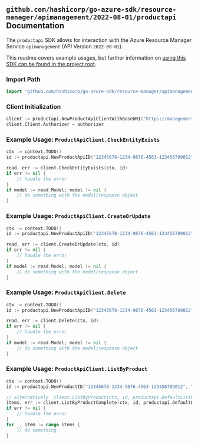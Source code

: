 
## `github.com/hashicorp/go-azure-sdk/resource-manager/apimanagement/2022-08-01/productapi` Documentation

The `productapi` SDK allows for interaction with the Azure Resource Manager Service `apimanagement` (API Version `2022-08-01`).

This readme covers example usages, but further information on [using this SDK can be found in the project root](https://github.com/hashicorp/go-azure-sdk/tree/main/docs).

### Import Path

```go
import "github.com/hashicorp/go-azure-sdk/resource-manager/apimanagement/2022-08-01/productapi"
```


### Client Initialization

```go
client := productapi.NewProductApiClientWithBaseURI("https://management.azure.com")
client.Client.Authorizer = authorizer
```


### Example Usage: `ProductApiClient.CheckEntityExists`

```go
ctx := context.TODO()
id := productapi.NewProductApiID("12345678-1234-9876-4563-123456789012", "example-resource-group", "serviceValue", "productIdValue", "apiIdValue")

read, err := client.CheckEntityExists(ctx, id)
if err != nil {
	// handle the error
}
if model := read.Model; model != nil {
	// do something with the model/response object
}
```


### Example Usage: `ProductApiClient.CreateOrUpdate`

```go
ctx := context.TODO()
id := productapi.NewProductApiID("12345678-1234-9876-4563-123456789012", "example-resource-group", "serviceValue", "productIdValue", "apiIdValue")

read, err := client.CreateOrUpdate(ctx, id)
if err != nil {
	// handle the error
}
if model := read.Model; model != nil {
	// do something with the model/response object
}
```


### Example Usage: `ProductApiClient.Delete`

```go
ctx := context.TODO()
id := productapi.NewProductApiID("12345678-1234-9876-4563-123456789012", "example-resource-group", "serviceValue", "productIdValue", "apiIdValue")

read, err := client.Delete(ctx, id)
if err != nil {
	// handle the error
}
if model := read.Model; model != nil {
	// do something with the model/response object
}
```


### Example Usage: `ProductApiClient.ListByProduct`

```go
ctx := context.TODO()
id := productapi.NewProductID("12345678-1234-9876-4563-123456789012", "example-resource-group", "serviceValue", "productIdValue")

// alternatively `client.ListByProduct(ctx, id, productapi.DefaultListByProductOperationOptions())` can be used to do batched pagination
items, err := client.ListByProductComplete(ctx, id, productapi.DefaultListByProductOperationOptions())
if err != nil {
	// handle the error
}
for _, item := range items {
	// do something
}
```
